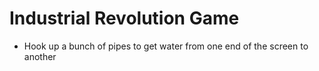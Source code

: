 # Industrial Revolution Game

- Hook up a bunch of pipes to get water from one end of the screen to another
